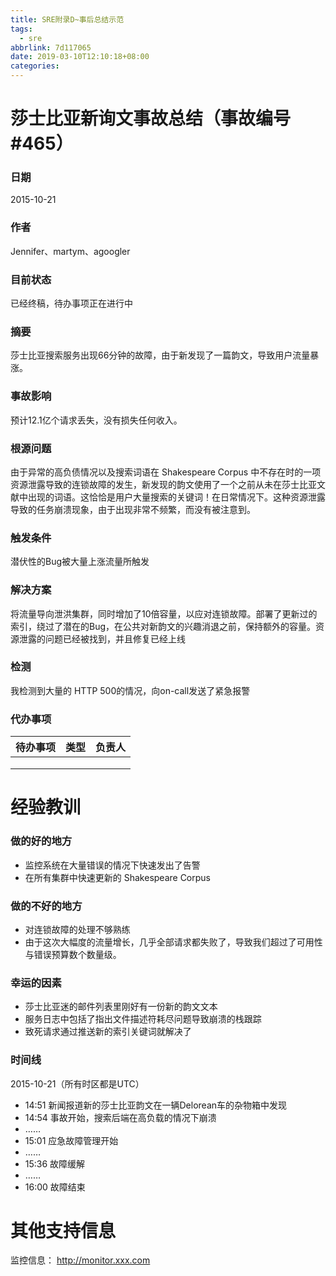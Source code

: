 ```yaml
---
title: SRE附录D~事后总结示范
tags:
  - sre
abbrlink: 7d117065
date: 2019-03-10T12:10:18+08:00
categories:
---
```

# 莎士比亚新询文事故总结（事故编号 #465）
### 日期
2015-10-21

### 作者
Jennifer、martym、agoogler

### 目前状态
已经终稿，待办事项正在进行中

### 摘要
莎士比亚搜索服务出现66分钟的故障，由于新发现了一篇韵文，导致用户流量暴涨。

### 事故影响
预计12.1亿个请求丢失，没有损失任何收入。

### 根源问题
由于异常的高负债情况以及搜索词语在 Shakespeare Corpus 中不存在时的一项资源泄露导致的连锁故障的发生，新发现的韵文使用了一个之前从未在莎士比亚文献中出现的词语。这恰恰是用户大量搜索的关键词！在日常情况下。这种资源泄露导致的任务崩溃现象，由于出现非常不频繁，而没有被注意到。

### 触发条件
潜伏性的Bug被大量上涨流量所触发

### 解决方案
将流量导向泄洪集群，同时增加了10倍容量，以应对连锁故障。部署了更新过的索引，绕过了潜在的Bug，在公共对新韵文的兴趣消退之前，保持额外的容量。资源泄露的问题已经被找到，并且修复已经上线

### 检测
我检测到大量的 HTTP 500的情况，向on-call发送了紧急报警

### 代办事项

待办事项 | 类型 | 负责人
---|---|---
  |  |
  |  |
  |  |


# 经验教训
### 做的好的地方
+ 监控系统在大量错误的情况下快速发出了告警
+ 在所有集群中快速更新的 Shakespeare Corpus

### 做的不好的地方
+ 对连锁故障的处理不够熟练
+ 由于这次大幅度的流量增长，几乎全部请求都失败了，导致我们超过了可用性与错误预算数个数量级。

### 幸运的因素
+ 莎士比亚迷的邮件列表里刚好有一份新的韵文文本
+ 服务日志中包括了指出文件描述符耗尽问题导致崩溃的栈跟踪
+ 致死请求通过推送新的索引关键词就解决了

### 时间线
2015-10-21（所有时区都是UTC）
+ 14:51 新闻报道新的莎士比亚韵文在一辆Delorean车的杂物箱中发现
+ 14:54 事故开始，搜索后端在高负载的情况下崩溃
+ ……
+ 15:01 应急故障管理开始
+ ……
+ 15:36 故障缓解
+ ……
+ 16:00 故障结束

# 其他支持信息
监控信息： http://monitor.xxx.com
